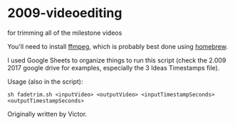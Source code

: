 # 2009-videoediting
for trimming all of the milestone videos

You'll need to install [ffmpeg](https://www.ffmpeg.org/), which is probably best done using [homebrew](https://brew.sh/).

I used Google Sheets to organize things to run this script (check the 2.009 2017 google drive for examples, especially the 3 Ideas Timestamps file).

Usage (also in the script):

`sh fadetrim.sh <inputVideo> <outputVideo> <inputTimestampSeconds> <outputTimestampSeconds>`

Originally written by Victor.
